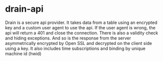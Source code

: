 # drain-api
Drain is a secure api provider. It takes data from a table using an encrypted key and a custom user agent to use the api. If the user agent is wrong, the api will return a 401 and close the connection. There is also a validity check and hiding exceptions.
And so is the response from the server asymmetrically encrypted by Open SSL and decrypted on the client side using a key. It also includes time subscriptions and binding by unique machine id (hwid)
